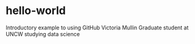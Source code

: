 # hello-world
Introductory example to using GitHub
Victoria Mullin
Graduate student at UNCW studying data science
